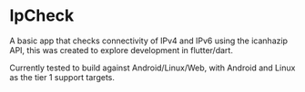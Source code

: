 # IpCheck

A basic app that checks connectivity of IPv4 and IPv6 using the icanhazip API, this was created to explore development in flutter/dart.

Currently tested to build against Android/Linux/Web, with Android and Linux as the tier 1 support targets.
